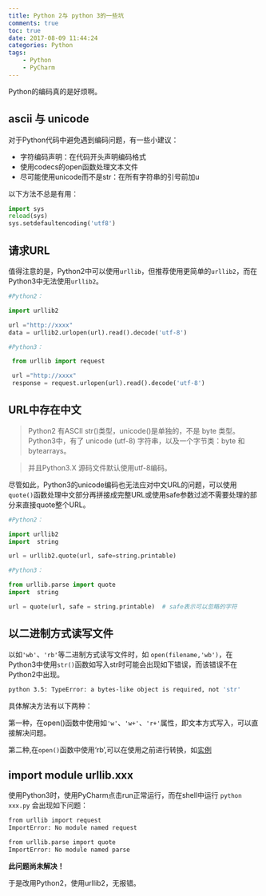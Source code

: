 ```yaml
---
title: Python 2与 python 3的一些坑
comments: true
toc: true
date: 2017-08-09 11:44:24
categories: Python
tags: 
    - Python
    - PyCharm
---
```


Python的编码真的是好烦啊。

<!--more-->
## ascii 与 unicode

对于Python代码中避免遇到编码问题，有一些小建议：

- 字符编码声明：在代码开头声明编码格式
- 使用codecs的open函数处理文本文件
- 尽可能使用unicode而不是str：在所有字符串的引号前加u

以下方法不总是有用：

```python
import sys  
reload(sys)  
sys.setdefaultencoding('utf8')
```
## 请求URL

值得注意的是，Python2中可以使用`urllib`，但推荐使用更简单的`urllib2`，而在Python3中无法使用`urllib2`。
```python
#Python2：

import urllib2

url ="http://xxxx"  
data = urllib2.urlopen(url).read().decode('utf-8')

#Python3：

 from urllib import request

 url ="http://xxxx" 
 response = request.urlopen(url).read().decode('utf-8')
```

## URL中存在中文

>Python2 有ASCII str()类型，unicode()是单独的，不是 byte 类型。
Python3中，有了 unicode (utf-8) 字符串，以及一个字节类：byte 和 bytearrays。 

>并且Python3.X 源码文件默认使用utf-8编码。

尽管如此，Python3的unicode编码也无法应对中文URL的问题，可以使用`quote()`函数处理中文部分再拼接成完整URL或使用safe参数过滤不需要处理的部分来直接quote整个URL。

```python
#Python2：

import urllib2
import  string

url = urllib2.quote(url, safe=string.printable)

#Python3：

from urllib.parse import quote
import  string

url = quote(url, safe = string.printable)  # safe表示可以忽略的字符
```

## 以二进制方式读写文件

以如`'wb'`、`'rb'`等二进制方式读写文件时，如 `open(filename,'wb')`，在Python3中使用`str()`函数如写入str时可能会出现如下错误，而该错误不在Python2中出现。

```bash
python 3.5: TypeError: a bytes-like object is required, not 'str'
```
具体解决方法有以下两种：

第一种，在open()函数中使用如`'w'`、`'w+'`、`'r+'`属性，即文本方式写入，可以直接解决问题。

第二种,在`open()`函数中使用‘rb’,可以在使用之前进行转换，如[实例](http://stackoverflow.com/questions/33054527/python-3-5-typeerror-a-bytes-like-object-is-required-not-str)


## import module urllib.xxx

使用Python3时，使用PyCharm点击run正常运行，而在shell中运行 `python xxx.py` 会出现如下问题：

```bash
from urllib import request
ImportError: No module named request

from urllib.parse import quote
ImportError: No module named parse
```

**此问题尚未解决！**

于是改用Python2，使用urllib2，无报错。
